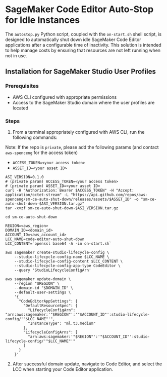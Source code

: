 # SageMaker Code Editor Auto-Stop for Idle Instances

The `autostop.py` Python script, coupled with the `on-start.sh` shell script, is designed to automatically shut down idle SageMaker Code Editor applications after a configurable time of inactivity. This solution is intended to help manage costs by ensuring that resources are not left running when not in use.

## Installation for SageMaker Studio User Profiles

### Prerequisites

- AWS CLI configured with appropriate permissions
- Access to the SageMaker Studio domain where the user profiles are located

### Steps 

1. From a terminal appropriately configured with AWS CLI, run the following commands:

Note: If the repo is `private`, please add the following params (and contact `aws-spenceng` for the access token)
- `ACCESS_TOKEN=<your access token>`
- `ASSET_ID=<your asset ID>`

```
ASI_VERSION=0.1.0
# (private param) ACCESS_TOKEN=<your access token>
# (private param) ASSET_ID=<your asset ID>
curl -H "Authorization: Bearer $ACCESS_TOKEN" -H "Accept: application/octet-stream" -L "https://api.github.com/repos/aws-spenceng/sm-ce-auto-shut-down/releases/assets/$ASSET_ID" -o "sm-ce-auto-shut-down-$ASI_VERSION.tar.gz"
tar -xvzf sm-ce-auto-shut-down-$ASI_VERSION.tar.gz

cd sm-ce-auto-shut-down

REGION=<aws_region>
DOMAIN_ID=<domain_id>
ACCOUNT_ID=<aws_account_id>
LCC_NAME=code-editor-auto-shut-down
LCC_CONTENT=`openssl base64 -A -in on-start.sh`

aws sagemaker create-studio-lifecycle-config \
    --studio-lifecycle-config-name $LCC_NAME \
    --studio-lifecycle-config-content $LCC_CONTENT \
    --studio-lifecycle-config-app-type CodeEditor \
    --query 'StudioLifecycleConfigArn'

aws sagemaker update-domain \
    --region "$REGION" \
    --domain-id "$DOMAIN_ID" \
    --default-user-settings \
    '{
      "CodeEditorAppSettings": {
        "DefaultResourceSpec": {
          "LifecycleConfigArn": "arn:aws:sagemaker:'"$REGION"':'"$ACCOUNT_ID"':studio-lifecycle-config/'"$LCC_NAME"'",
          "InstanceType": "ml.t3.medium"
        },
        "LifecycleConfigArns": [
          "arn:aws:sagemaker:'"$REGION"':'"$ACCOUNT_ID"':studio-lifecycle-config/'"$LCC_NAME"'"
        ]
      }
    }'

```

2. After successful domain update, navigate to Code Editor, and select the LCC when starting your Code Editor application.